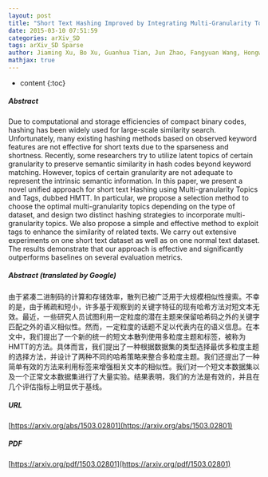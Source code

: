 ```yaml
---
layout: post
title: "Short Text Hashing Improved by Integrating Multi-Granularity Topics and Tags"
date: 2015-03-10 07:51:59
categories: arXiv_SD
tags: arXiv_SD Sparse
author: Jiaming Xu, Bo Xu, Guanhua Tian, Jun Zhao, Fangyuan Wang, Hongwei Hao
mathjax: true
---
```


* content
{:toc}

##### Abstract
Due to computational and storage efficiencies of compact binary codes, hashing has been widely used for large-scale similarity search. Unfortunately, many existing hashing methods based on observed keyword features are not effective for short texts due to the sparseness and shortness. Recently, some researchers try to utilize latent topics of certain granularity to preserve semantic similarity in hash codes beyond keyword matching. However, topics of certain granularity are not adequate to represent the intrinsic semantic information. In this paper, we present a novel unified approach for short text Hashing using Multi-granularity Topics and Tags, dubbed HMTT. In particular, we propose a selection method to choose the optimal multi-granularity topics depending on the type of dataset, and design two distinct hashing strategies to incorporate multi-granularity topics. We also propose a simple and effective method to exploit tags to enhance the similarity of related texts. We carry out extensive experiments on one short text dataset as well as on one normal text dataset. The results demonstrate that our approach is effective and significantly outperforms baselines on several evaluation metrics.

##### Abstract (translated by Google)
由于紧凑二进制码的计算和存储效率，散列已被广泛用于大规模相似性搜索。不幸的是，由于稀疏和短小，许多基于观察到的关键字特征的现有哈希方法对短文本无效。最近，一些研究人员试图利用一定粒度的潜在主题来保留哈希码之外的关键字匹配之外的语义相似性。然而，一定粒度的话题不足以代表内在的语义信息。在本文中，我们提出了一个新的统一的短文本散列使用多粒度主题和标签，被称为HMTT的方法。具体而言，我们提出了一种根据数据集的类型选择最优多粒度主题的选择方法，并设计了两种不同的哈希策略来整合多粒度主题。我们还提出了一种简单有效的方法来利用标签来增强相关文本的相似性。我们对一个短文本数据集以及一个正常文本数据集进行了大量实验。结果表明，我们的方法是有效的，并且在几个评估指标上明显优于基线。

##### URL
[https://arxiv.org/abs/1503.02801](https://arxiv.org/abs/1503.02801)

##### PDF
[https://arxiv.org/pdf/1503.02801](https://arxiv.org/pdf/1503.02801)

